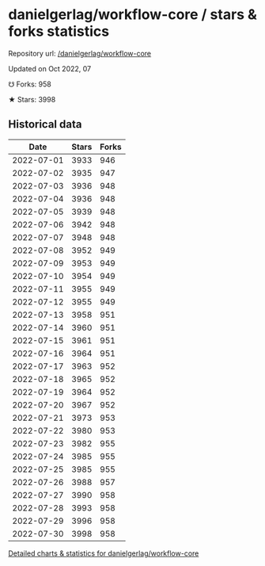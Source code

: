 # danielgerlag/workflow-core / stars & forks statistics

Repository url: [/danielgerlag/workflow-core](https://github.com/danielgerlag/workflow-core)

Updated on Oct 2022, 07

☋ Forks: 958

★ Stars: 3998

## Historical data
| Date | Stars | Forks |
|------|-------|-------|
| 2022-07-01 | 3933 | 946 | 
| 2022-07-02 | 3935 | 947 | 
| 2022-07-03 | 3936 | 948 | 
| 2022-07-04 | 3936 | 948 | 
| 2022-07-05 | 3939 | 948 | 
| 2022-07-06 | 3942 | 948 | 
| 2022-07-07 | 3948 | 948 | 
| 2022-07-08 | 3952 | 949 | 
| 2022-07-09 | 3953 | 949 | 
| 2022-07-10 | 3954 | 949 | 
| 2022-07-11 | 3955 | 949 | 
| 2022-07-12 | 3955 | 949 | 
| 2022-07-13 | 3958 | 951 | 
| 2022-07-14 | 3960 | 951 | 
| 2022-07-15 | 3961 | 951 | 
| 2022-07-16 | 3964 | 951 | 
| 2022-07-17 | 3963 | 952 | 
| 2022-07-18 | 3965 | 952 | 
| 2022-07-19 | 3964 | 952 | 
| 2022-07-20 | 3967 | 952 | 
| 2022-07-21 | 3973 | 953 | 
| 2022-07-22 | 3980 | 953 | 
| 2022-07-23 | 3982 | 955 | 
| 2022-07-24 | 3985 | 955 | 
| 2022-07-25 | 3985 | 955 | 
| 2022-07-26 | 3988 | 957 | 
| 2022-07-27 | 3990 | 958 | 
| 2022-07-28 | 3993 | 958 | 
| 2022-07-29 | 3996 | 958 | 
| 2022-07-30 | 3998 | 958 | 


[Detailed charts & statistics for danielgerlag/workflow-core](https://reviewgithub.com/rep/danielgerlag/workflow-core)
